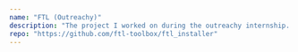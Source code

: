 ```yaml
---
name: "FTL (Outreachy)"
description: "The project I worked on during the outreachy internship. <b>Python | Ansible</b>"
repo: "https://github.com/ftl-toolbox/ftl_installer"
---
```

